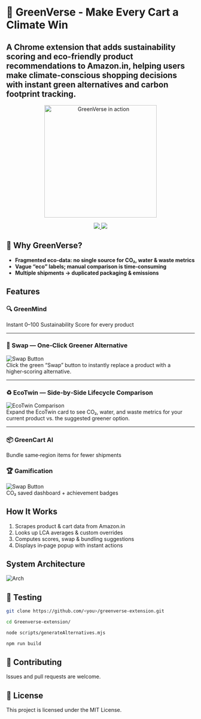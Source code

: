 # 🌿 GreenVerse - Make Every Cart a Climate Win
## A Chrome extension that adds sustainability scoring and eco-friendly product recommendations to Amazon.in, helping users make climate-conscious shopping decisions with instant green alternatives and carbon footprint tracking.


<p align="center">
  <img src="./extension/sampleImages/animation.gif" alt="GreenVerse in action" width="300"/>
</p>
<p align="center">
  <a href="https://youtu.be/mfoP9NAtgjw" target="_blank">
    <img src="https://img.shields.io/badge/🎥%20Demo-Click%20to%20Watch-green?style=for-the-badge" />
  </a>
  <a href="https://www.canva.com/design/DAGq7kPgJlk/OQ7CqUwVT61TKUqnIX0KcA/edit?ui=eyJEIjp7IlAiOnsiQiI6ZmFsc2V9fX0" target="_blank">
    <img src="https://img.shields.io/badge/📑%20Pitch%20Deck-View%20Slides-blue?style=for-the-badge" />
  </a>
</p>



## 🌱 Why GreenVerse?
- **Fragmented eco‑data: no single source for CO₂, water & waste metrics**
- **Vague “eco” labels; manual comparison is time‑consuming**
- **Multiple shipments → duplicated packaging & emissions**


## Features
### 🔍 GreenMind  
Instant 0–100 Sustainability Score for every product 

---

### 🔄 Swap — One‑Click Greener Alternative  
![Swap Button](./extension/sampleImages/sampleImage1.png)  
Click the green “Swap” button to instantly replace a product with a higher‑scoring alternative.  

---

### ♻️ EcoTwin — Side‑by‑Side Lifecycle Comparison  
![EcoTwin Comparison](./extension/sampleImages/sampleImage2.png)  
Expand the EcoTwin card to see CO₂, water, and waste metrics for your current product vs. the suggested greener option.  

---

### 📦 GreenCart AI  
Bundle same‑region items for fewer shipments  

### 🏆 Gamification  
![Swap Button](./extension/sampleImages/sampleImage3.png)  
CO₂ saved dashboard + achievement badges  




## How It Works

1. Scrapes product & cart data from Amazon.in
2. Looks up LCA averages & custom overrides
3. Computes scores, swap & bundling suggestions
4.  Displays in‑page popup with instant actions



## System Architecture
![Arch](./extension/sampleImages/sampleImage4.png)


## 🧪 Testing 
```bash
git clone https://github.com/<you>/greenverse-extension.git
```
```bash
cd Greenverse-extension/
```
```bash
node scripts/generateAlternatives.mjs
```
```bash
npm run build
```




## 🤝 Contributing
Issues and pull requests are welcome.

## 📄 License
This project is licensed under the MIT License.


